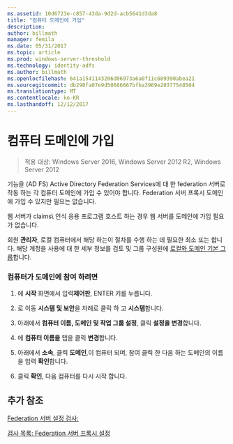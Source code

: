```yaml
---
ms.assetid: 10d6723e-c857-43da-9d2d-acb5641d3da8
title: "컴퓨터 도메인에 가입"
description: 
author: billmath
manager: femila
ms.date: 05/31/2017
ms.topic: article
ms.prod: windows-server-threshold
ms.technology: identity-adfs
ms.author: billmath
ms.openlocfilehash: 641a1541143206d06973a6a0f11c689390abea21
ms.sourcegitcommit: db290fa07e9d50686667bfba3969e20377548504
ms.translationtype: MT
ms.contentlocale: ko-KR
ms.lasthandoff: 12/12/2017
---
```

# <a name="join-a-computer-to-a-domain"></a>컴퓨터 도메인에 가입

>적용 대상: Windows Server 2016, Windows Server 2012 R2, Windows Server 2012

기능을 \(AD FS\) Active Directory Federation Services에 대 한 federation 서버로 작동 하는 각 컴퓨터 도메인에 가입 수 있어야 합니다. Federation 서버 프록시 도메인에 가입 수 있지만 필요는 없습니다.  
  
웹 서버가 claims\ 인식 응용 프로그램 호스트 하는 경우 웹 서버를 도메인에 가입 필요가 없습니다.  
  
회원 **관리자**, 로컬 컴퓨터에서 해당 하는이 절차를 수행 하는 데 필요한 최소 또는 합니다.  해당 계정을 사용에 대 한 세부 정보를 검토 및 그룹 구성원에 [로컬와 도메인 기본 그룹](https://go.microsoft.com/fwlink/?LinkId=83477)합니다.   
  
### <a name="to-join-a-computer-to-a-domain"></a>컴퓨터가 도메인에 참여 하려면  
  
1.  에 **시작** 화면에서 입력**제어판**, ENTER 키를 누릅니다.  
  
2.  로 이동 **시스템 및 보안**을 차례로 클릭 하 고 **시스템**합니다.  
  
3.  아래에서 **컴퓨터 이름, 도메인 및 작업 그룹 설정**, 클릭 **설정을 변경**합니다.  
  
4.  에 **컴퓨터 이름을** 탭을 클릭 **변경**합니다.  
  
5.  아래에서 **소속**, 클릭 **도메인**,이 컴퓨터 되며, 참여 클릭 한 다음 하는 도메인의 이름을 입력 **확인**합니다.  
  
6.  클릭 **확인**, 다음 컴퓨터를 다시 시작 합니다.  
  
## <a name="additional-references"></a>추가 참조  
[Federation 서버 설정 검사:](Checklist--Setting-Up-a-Federation-Server.md)  
  
[검사 목록: Federation 서버 프록시 설정](Checklist--Setting-Up-a-Federation-Server-Proxy.md)  
  


